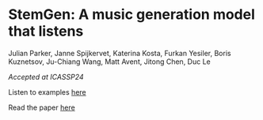 # StemGen: A music generation model that listens
Julian Parker, Janne Spijkervet, Katerina Kosta, Furkan Yesiler, Boris Kuznetsov, Ju-Chiang Wang, Matt Avent, Jitong Chen, Duc Le

*Accepted at ICASSP24*

Listen to examples [here](https://julian-parker.github.io/stemgen/)

Read the paper [here](https://arxiv.org/abs/2312.08723)
